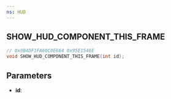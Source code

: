 ```yaml
---
ns: HUD
---
```

## SHOW_HUD_COMPONENT_THIS_FRAME

```c
// 0x0B4DF1FA60C0E664 0x95E1546E
void SHOW_HUD_COMPONENT_THIS_FRAME(int id);
```


## Parameters
* **id**: 

